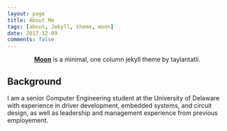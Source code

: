 ```yaml
---
layout: page
title: About Me
tags: [about, Jekyll, theme, moon]
date: 2017-12-09
comments: false
---
```

    
<center><a href="http://taylantatli.github.io/Moon"><b>Moon</b></a> is a minimal, one column jekyll theme by taylantatli.</center>

## Background
I am a senior Computer Engineering student at the University of Delaware with experience in driver development, embedded systems, and circuit design, as well as leadership and management experience from previous employement.
